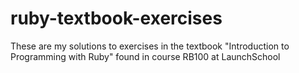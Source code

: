 # ruby-textbook-exercises
These are my solutions to exercises in the textbook "Introduction to Programming with Ruby" found in course RB100 at LaunchSchool
